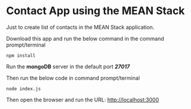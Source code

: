 # Contact App using the MEAN Stack

Just to create list of contacts in the MEAN Stack application.

Download this app and run the below command in the command prompt/terminal

    npm install
    
Run the **mongoDB** server in the default port _**27017**_

Then run the below code in command prompt/terminal

    node index.js

Then open the browser and run the URL: [http://localhost:3000](http://localhost:3000)
